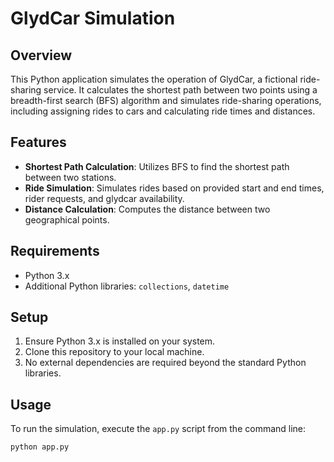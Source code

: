 # GlydCar Simulation

## Overview
This Python application simulates the operation of GlydCar, a fictional ride-sharing service. It calculates the shortest path between two points using a breadth-first search (BFS) algorithm and simulates ride-sharing operations, including assigning rides to cars and calculating ride times and distances.

## Features
- **Shortest Path Calculation**: Utilizes BFS to find the shortest path between two stations.
- **Ride Simulation**: Simulates rides based on provided start and end times, rider requests, and glydcar availability.
- **Distance Calculation**: Computes the distance between two geographical points.

## Requirements
- Python 3.x
- Additional Python libraries: `collections`, `datetime`

## Setup
1. Ensure Python 3.x is installed on your system.
2. Clone this repository to your local machine.
3. No external dependencies are required beyond the standard Python libraries.

## Usage
To run the simulation, execute the `app.py` script from the command line:

```bash
python app.py